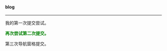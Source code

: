 #### blog

***

我的第一次提交尝试。

<span style="color:green;font-weight:700;">再次尝试第二次提交。</span>

第三次导航窗格提交。